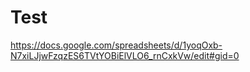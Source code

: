 # Test

https://docs.google.com/spreadsheets/d/1yoqOxb-N7xiLJjwFzqzES6TVtYOBiElVLO6_rnCxkVw/edit#gid=0
